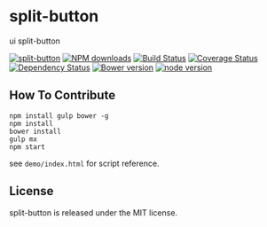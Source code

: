 # split-button

ui split-button

[![split-button](https://nodei.co/npm/modulex-split-button.png)](https://npmjs.org/package/modulex-split-button)
[![NPM downloads](http://img.shields.io/npm/dm/modulex-split-button.svg)](https://npmjs.org/package/modulex-split-button)
[![Build Status](https://secure.travis-ci.org/kissyteam/split-button.png?branch=master)](https://travis-ci.org/kissyteam/split-button)
[![Coverage Status](https://img.shields.io/coveralls/kissyteam/split-button.svg)](https://coveralls.io/r/kissyteam/split-button?branch=master)
[![Dependency Status](https://gemnasium.com/kissyteam/split-button.png)](https://gemnasium.com/kissyteam/split-button)
[![Bower version](https://badge.fury.io/bo/modulex-split-button.svg)](http://badge.fury.io/bo/modulex-split-button)
[![node version](https://img.shields.io/badge/node.js-%3E=_0.10-green.svg?style=flat-square)](http://nodejs.org/download/)


## How To Contribute

```
npm install gulp bower -g
npm install
bower install
gulp mx
npm start
```

see ``demo/index.html`` for script reference.

## License

split-button is released under the MIT license.